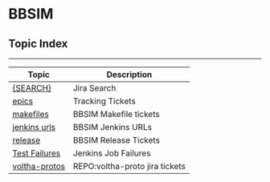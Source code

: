 BBSIM
=====


Topic Index
-----------

---

| Topic | Description |
| ----- | ------------|
| [{SEARCH}](https://jira.opencord.org/issues/?jql=(text%20~%20"bbsim")%20AND%20(resolution%20IS%20EMPTY)) | Jira Search |
| [epics](topics/epics.md)             | Tracking Tickets        |
| [makefiles](topics/makefiles.md)     | BBSIM Makefile tickets  |
| [jenkins urls](topics/jenkisn.md)    | BBSIM Jenkins URLs      |
| [release](topics/jenkisn.md)         | BBSIM Release Tickets   |
| [Test Failures](topics/jenkins.md)   | Jenkins Job Failures    |
| [voltha-protos](topics/repo-voltha-protos.md) | REPO:voltha-proto jira tickets |
   
